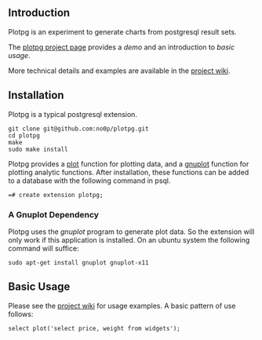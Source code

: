 ## Introduction

Plotpg is an experiment to generate charts from postgresql result sets.

The <a href="http://no0p.github.io/plotpg/">plotpg project page</a> provides a *demo* and an introduction to *basic usage*.

More technical details and examples are available in the <a href="https://github.com/no0p/plotpg/wiki">project wiki</a>.

## Installation

Plotpg is a typical postgresql extension.

```
git clone git@github.com:no0p/plotpg.git
cd plotpg
make
sudo make install
```

Plotpg provides a <a href="https://github.com/no0p/plotpg/wiki/Plotting-Data">plot</a> function for plotting data, and a <a href="https://github.com/no0p/plotpg/wiki/Plotting-Functions">gnuplot</a> function for plotting analytic functions.  After installation, these functions can be added to a database with the following command in psql.

```
=# create extension plotpg;
```

### A Gnuplot Dependency

Plotpg uses the *gnuplot* program to generate plot data.  So the extension will only work if this application is installed.  On an ubuntu system the following command will suffice:

```
sudo apt-get install gnuplot gnuplot-x11
```

## Basic Usage

Please see the <a href="https://github.com/no0p/plotpg/wiki">project wiki</a> for usage examples.  A basic pattern of use follows:

```
select plot('select price, weight from widgets');
```


